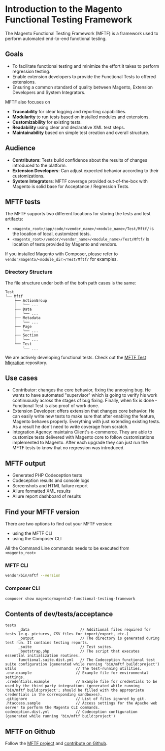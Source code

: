 # Introduction to the Magento Functional Testing Framework

The Magento Functional Testing Framework (MFTF) is a framework used to perform automated end-to-end functional testing.

## Goals

-  To facilitate functional testing and minimize the effort it takes to perform regression testing.
-  Enable extension developers to provide the Functional Tests to offered extensions.
-  Ensuring a common standard of quality between Magento, Extension Developers and System Integrators.

MFTF also focuses on

-  **Traceability** for clear logging and reporting capabilities.
-  **Modularity** to run tests based on installed modules and extensions.
-  **Customizability** for existing tests.
-  **Readability** using clear and declarative XML test steps.
-  **Maintainability** based on simple test creation and overall structure.

## Audience

-  **Contributors**: Tests build confidence about the results of changes introduced to the platform.
-  **Extension Developers**: Can adjust expected behavior according to their customizations.
-  **System Integrators**: MFTF coverage provided out-of-the-box with Magento is solid base for Acceptance / Regression Tests.

## MFTF tests

The MFTF supports two different locations for storing the tests and test artifacts:

-  `<magento_root>/app/code/<vendor_name>/<module_name>/Test/Mftf/` is the location of local, customized tests.
-  `<magento_root>/vendor/<vendor_name>/<module_name>/Test/Mftf/` is location of tests provided by Magento and vendors.

If you installed Magento with Composer, please refer to `vendor/magento/<module_dir>/Test/Mftf/` for examples.

### Directory Structure

The file structure under both of the both path cases is the same:

```tree
Test
└── Mftf
    ├── ActionGroup
    │   └── ...
    ├── Data
    │   └── ...
    ├── Metadata
    │   └── ...
    ├── Page
    │   └── ...
    ├── Section
    │   └── ...
    └── Test
        └── ...
```

<InlineAlert variant="info" slots="text"/>

We are actively developing functional tests. Check out the [MFTF Test Migration][] repository.

## Use cases

-  Contributor: changes the core behavior, fixing the annoying bug.
   He wants to have automated "supervisor" which is going to verify his work continuously across the stages of bug fixing. Finally, when fix is done - Functional Test is also proof of work done.
-  Extension Developer: offers extension that changes core behavior.
   He can easily write new tests to make sure that after enabling the feature, Magento behaves properly. Everything with just extending existing tests. As a result he don't need to write coverage from scratch.
-  Integration Agency: maintains Client's e-commerce.
   They are able to customize tests delivered with Magento core to follow customizations implemented to Magento. After each upgrade they can just run the MFTF tests to know that no regression was introduced.

## MFTF output

-  Generated PHP Codeception tests
-  Codeception results and console logs
-  Screenshots and HTML failure report
-  Allure formatted XML results
-  Allure report dashboard of results

## Find your MFTF version

There are two options to find out your MFTF version:

-  using the MFTF CLI
-  using the Composer CLI

All the Command Line commands needs to be executed from `<magento_root>`

### MFTF CLI

```bash
vendor/bin/mftf --version
```

### Composer CLI

```bash
composer show magento/magento2-functional-testing-framework
```

## Contents of dev/tests/acceptance

```tree
tests
      _data                       // Additional files required for tests (e.g. pictures, CSV files for import/export, etc.)
      _output                     // The directory is generated during test run. It contains testing reports.
      _suite                      // Test suites.
      _bootstrap.php              // The script that executes essential initialization routines.
      functional.suite.dist.yml   // The Codeception functional test suite configuration (generated while running 'bin/mftf build:project')
utils                           // The test-running utilities.
.env.example                    // Example file for environmental settings.
.credentials.example            // Example file for credentials to be used by the third party integrations (generated while running 'bin/mftf build:project'; should be filled with the appropriate credentials in the corresponding sandboxes).
.gitignore                      // List of files ignored by git.
.htaccess.sample                // Access settings for the Apache web server to perform the Magento CLI commands.
codeception.dist.yml            // Codeception configuration (generated while running 'bin/mftf build:project')
```

## MFTF on Github

Follow the [MFTF project] and [contribute on Github].

<!-- Link definitions -->
[contribute on Github]: https://github.com/magento/magento2-functional-testing-framework/blob/master/.github/CONTRIBUTING.md
[Functional Testing Framework]: https://devdocs.magento.com/guides/v2.3/mtf/mtf_introduction.html
[MFTF project]: https://github.com/magento/magento2-functional-testing-framework
[Find your MFTF version]: #find-your-mftf-version
[MFTF Test Migration]: https://github.com/magento/magento-functional-tests-migration
